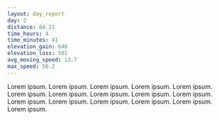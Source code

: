 ```yaml
---
layout: day_report
day: 2
distance: 64.21
time_hours: 4
time_minutes: 41
elevation_gain: 646
elevation_loss: 581
avg_moving_speed: 13.7
max_speed: 56.2
---
```


Lorem ipsum. Lorem ipsum. Lorem ipsum. Lorem ipsum. Lorem ipsum. Lorem ipsum. Lorem ipsum. Lorem ipsum.
Lorem ipsum. Lorem ipsum. Lorem ipsum. Lorem ipsum. Lorem ipsum. Lorem ipsum. Lorem ipsum. Lorem ipsum.
